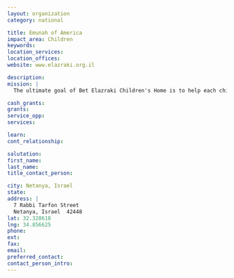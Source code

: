 ```yaml
---
layout: organization
category: national

title: Emunah of America
impact_area: Children
keywords: 
location_services: 
location_offices: 
website: www.elazraki.org.il

description: 
mission: |
  The ultimate goal of Bet Elazraki Children's Home is to help each child who is brought there to become an emotionally and physically healthy young adult who is prepared to function and be a productive member of society. The objective is to shatter the vicious cycle of distress so they will be the last in their family to need residential placement.

cash_grants: 
grants: 
service_opp: 
services: 

learn: 
cont_relationship: 

salutation: 
first_name: 
last_name: 
title_contact_person: 

city: Netanya, Israel
state: 
address: |
  7 Rabbi Tarfon Street  
  Netanya, Israel  42448
lat: 32.328618
lng: 34.856625
phone: 
ext: 
fax: 
email: 
preferred_contact: 
contact_person_intro: 
---
```

